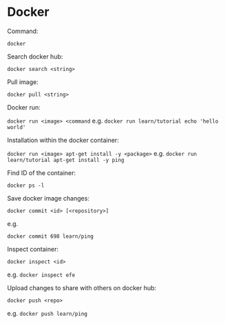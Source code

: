 Docker
===

Command:

`docker`

Search docker hub:

`docker search <string>`

Pull image:

`docker pull <string>`

Docker run:

`docker run <image> <command` e.g. `docker run learn/tutorial echo 'hello world'`

Installation within the docker container:

`docker run <image> apt-get install -y <package>` e.g. `docker run learn/tutorial apt-get install -y ping`

Find ID of the container:

`docker ps -l`

Save docker image changes:

`docker commit <id> [<repository>]`

e.g. 

`docker commit 698 learn/ping`

Inspect container:

`docker inspect <id>`

e.g. `docker inspect efe`

Upload changes to share with others on docker hub:

`docker push <repo>`

e.g. `docker push learn/ping`
